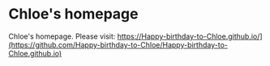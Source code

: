 # Chloe's homepage

Chloe's homepage. Please visit: https://Happy-birthday-to-Chloe.github.io/](https://github.com/Happy-birthday-to-Chloe/Happy-birthday-to-Chloe.github.io)


